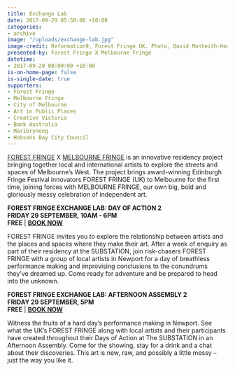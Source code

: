 ```yaml
---
title: Exchange Lab
date: 2017-09-29 05:58:00 +10:00
categories:
- archive
image: "/uploads/exchange-lab.jpg"
image-credit: Reformation9, Forest Fringe UK. Photo, David Monteith-Hodge
presented-by: Forest Fringe X Melbourne Fringe
datetime:
- 2017-09-29 00:00:00 +10:00
is-on-home-page: false
is-single-date: true
supporters:
- Forest Fringe
- Melbourne Fringe
- City of Melbourne
- Art in Public Places
- Creative Victoria
- Bank Australia
- Maribrynong
- Hobsons Bay City Council
---
```


[FOREST FRINGE](http://www.forestfringe.co.uk/) X [MELBOURNE FRINGE](https://melbournefringe.com.au/) is an innovative residency project bringing together local and international artists to explore the streets and spaces of Melbourne’s West. The project brings award-winning Edinburgh Fringe Festival innovators FOREST FRINGE (UK) to Melbourne for the first time, joining forces with MELBOURNE FRINGE, our own big, bold and gloriously messy celebration of independent art. 

**FOREST FRINGE EXCHANGE LAB: DAY OF ACTION 2**<br>
**FRIDAY 29 SEPTEMBER, 10AM - 6PM**<br>
**FREE** | [**BOOK NOW**](https://www.melbournefringe.com.au/event/forest-exchange-lab-day-of-action-2/)<br>

FOREST FRINGE invites you to explore the relationship between artists and the places and spaces where they make their art. After a week of enquiry as part of their residency at the SUBSTATION, join risk-chasers FOREST FRINGE with a group of local artists in Newport for a day of breathless performance making and improvising conclusions to the conundrums they’ve dreamed up. Come ready for adventure and be prepared to head into the unknown.<br>

**FOREST FRINGE EXCHANGE LAB: AFTERNOON ASSEMBLY 2** <br>
**FRIDAY 29 SEPTEMBER, 5PM** <br>
**FREE** | [**BOOK NOW**](https://www.melbournefringe.com.au/event/forest-exchange-lab-afternoon-assembly-2/)<br>

Witness the fruits of a hard day’s performance making in Newport. See what the UK’s FOREST FRINGE along with local artists and their participants have created throughout their Days of Action at The SUBSTATION in an Afternoon Assembly. Come for the showing, stay for a drink and a chat about their discoveries. This art is new, raw, and possibly a little messy – just the way you like it.

